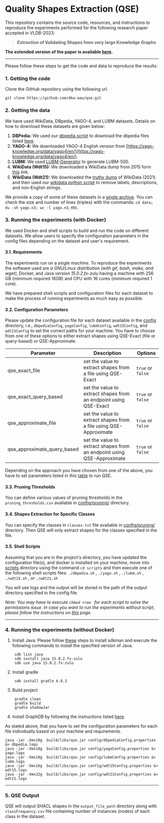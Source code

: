 # Quality Shapes Extraction (QSE)

This repository contains the source code, resources, and instructions to reproduce the experiments performed for the following research paper accepted in VLDB-2023:
> **Extraction of Validating Shapes from very large Knowledge Graphs**

**The extended version of the paper is available [here](https://github.com/dkw-aau/qse/blob/main/qse-extended.pdf).**

-------

Please follow these steps to get the code and data to reproduce the results:

### 1. Getting the code
Clone the GitHub repository using the following url.
```
git clone https://github.com/dkw-aau/qse.git
```

### 2. Getting the data
We have used WikiData, DBpedia, YAGO-4, and LUBM datasets. Details on how to download these datasets are given below:

1. **DBPedia:** We used our [dbpedia script](https://github.com/dkw-aau/qse/blob/main/scripts/dbpedia/download-dbpedia.sh) to download the dbpedia files listed [here](https://github.com/dkw-aau/qse/blob/main/scripts/dbpedia/dbpedia-files.txt).
2. **YAGO-4:** We downloaded YAGO-4 English version from [https://yago-knowledge.org/data/yago4/en/](https://yago-knowledge.org/data/yago4/en/).
3. **LUBM:** We used [LUBM-Generator](https://github.com/rvesse/lubm-uba) to generate LUBM-500.
4. **WikiData (Wdt15):** We downloaded a WikiData dump from 2015 form [this](https://archive.org/details/wikidata-json-20150518) link.
5. **WikiData (Wdt21):** We downloaded the [truthy dump](https://dumps.wikimedia.org/wikidatawiki/entities/) of WikiData (2021) and then used our [wikidata python script](https://github.com/dkw-aau/qse/blob/main/scripts/wikidata/filter_WikiData.py) to remove labels, descriptions, and non-English strings.

We provide a copy of some of these  datasets in a [single archive](http://130.226.98.152/www_datasets/).
You can check the size and number of lines (triples) with the commands:
``` cd data; du -sh yago.n3; wc -l yago.n3 ```, etc.



### 3. Running the experiments (with Docker)
We used Docker and shell scripts to build and run the code on different datasets. We allow users to specify the configuration parameters in the config files depending on the dataset and user's requirement.


#### 3.1. Requirements
The experiments run on a _single machine_. To reproduce the experiments the software used are *a GNU/Linux distribution (with git, bash, make, and wget)*, Docker,  and Java  *version 15.0.2.fx-zulu*
having a machine with 256 GB (minimum required 16GB) and CPU with 16 cores (minimum required 1 core).

We have prepared shell scripts and configuration files for each dataset to make the process of running experiments as much easy as possible.

#### 3.2. Configuration Parameters
Please update the configuration file for each dataset available in the [config](https://github.com/dkw-aau/qse/tree/main/config) directory, i.e., `dbpediaConfig`, `yagoConfig`, `lubmConfig`, `wdt15Config`, and `wdt21Config` to set the correct paths for your machine.
You have to choose from one of these options to either extract shapes using QSE-Exact (file or query-based) or QSE-Approximate.

| Parameter                   | Description                                                                       | Options           |
|-----------------------------|-----------------------------------------------------------------------------------|-------------------|
| qse_exact_file              | set the value to extract shapes from a file using QSE-Exact                       | `true` or `false` |
| qse_exact_query_based       | set the value to extract shapes from an endpoint using QSE-Exact                  | `true` or `false` |
| qse_approximate_file        | set the value to extract shapes from a file using QSE-Approximate                 | `true` or `false` |
| qse_approximate_query_based | set the value to extract shapes from an endpoint using QSE-Approximate            | `true` or `false` |


Depending on the approach you have chosen from one of the above, you have to set parameters listed in this [table](https://github.com/dkw-aau/qse/blob/main/others/README-config-table.md) to run QSE.

#### 3.3. Pruning Thresholds
You can define various values of pruning thresholds in the `pruning_thresholds.csv` available in [config/pruning/](https://github.com/dkw-aau/qse/tree/main/config/pruning) directory.

#### 3.4. Shapes Extraction for Specific Classes
You can specify the classes in `classes.txt` file available in [config/pruning/](https://github.com/dkw-aau/qse/tree/main/config/pruning) directory. Then QSE will only extract shapes for the classes specified in the file.


#### 3.5. Shell Scripts
Assuming that you are in the project's directory, you have updated the configuration file(s), and docker is installed on your machine, move into [scripts](https://github.com/dkw-aau/qse/tree/main/scripts) directory using the command ``` cd scripts ``` and then execute one of the following shell scripts files:
``` ./dbpedia.sh ``` ,
``` ./yago.sh ``` ,
``` ./lubm.sh ``` ,
``` ./wdt15.sh ``` , or
``` ./wdt21.sh ```

You will see logs and the output will be stored in the path of the output directory specified in the config file.

*Note: You may have to execute ```chmod +rwx ``` for each script to solve the permissions issue. In case you want to run the experiments without script, please follow the instructions on [this](https://github.com/dkw-aau/qse/blob/main/others/README-withoutScript.md) page.*



---------

### 4. Running the experiments (without Docker)

1. Install Java:  Please follow [these](https://sdkman.io/install) steps to install sdkman and execute the following commands to install the specified version of Java.

        sdk list java
        sdk install java 15.0.2.fx-zulu
        sdk use java 15.0.2.fx-zulu

2. Install gradle

        sdk install gradle 6.8.3

3. Build project

        gradle clean
        gradle build
        gradle shadowJar


4. Install GraphDB by following the instructions listed [here](https://graphdb.ontotext.com/).

As stated above, that you have to set the configuration parameters for each file individually based on your machine and requirements.

```
java -jar -Xmx10g  build/libs/qse.jar config/dbpediaConfig.properties &> dbpedia.logs
java -jar -Xmx10g  build/libs/qse.jar config/yagoConfig.properties &> yago.logs
java -jar -Xmx10g  build/libs/qse.jar config/lubmConfig.properties &> lubm.logs
java -jar -Xmx16g  build/libs/qse.jar config/wdt15Config.properties &> wdt15.logs
java -jar -Xmx32g  build/libs/qse.jar config/wdt21Config.properties &> wdt21.logs
```
---------

### 5. QSE Output

QSE will output SHACL shapes in the `output_file_path` directory along with `classFrequency.csv` file containing number of instances (nodes) of each class in the dataset.
